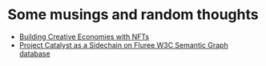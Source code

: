 # Some musings and random thoughts


- [Building Creative Economies with NFTs](nft-creative-economy.md)
- [Project Catalyst as a Sidechain on Fluree W3C Semantic Graph database](catalyst-side-chain.md)